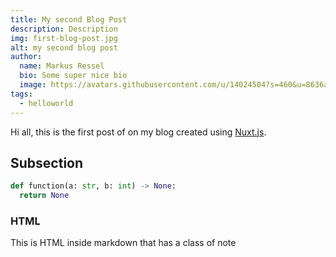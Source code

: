 ```yaml
---
title: My second Blog Post
description: Description
img: first-blog-post.jpg
alt: my second blog post
author:
  name: Markus Ressel
  bio: Some super nice bio
  image: https://avatars.githubusercontent.com/u/14024504?s=460&u=8636a71fc6412cc8baba6b2042c1608c9dea78e5&v=4
tags:
  - helloworld
---
```


Hi all, this is the first post of on my blog created using [Nuxt.js](https://nuxtjs.org).

## Subsection

```python
def function(a: str, b: int) -> None:
  return None
```

### HTML

<div class="bg-blue-500 text-white p-4 mb-4">
  This is HTML inside markdown that has a class of note
</div>
